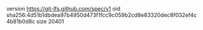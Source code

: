 version https://git-lfs.github.com/spec/v1
oid sha256:4d51b1dbdea97b4950d473f1fcc9c059b2cd8e83320dec8f032ef4c4b81b0d8c
size 20401
